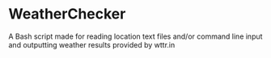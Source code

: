 # WeatherChecker
A Bash script made for reading location text files and/or command line input and outputting weather results provided by wttr.in
